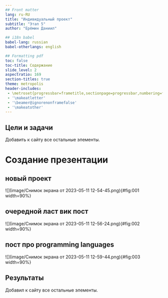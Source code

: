 ```yaml
---
## Front matter
lang: ru-RU
title: "Индивидуальный проект"
subtitle: "Этап 5"
author: "Ерёмин Даниил"

## i18n babel
babel-lang: russian
babel-otherlangs: english

## Formatting pdf
toc: false
toc-title: Содержание
slide_level: 2
aspectratio: 169
section-titles: true
theme: metropolis
header-includes:
 - \metroset{progressbar=frametitle,sectionpage=progressbar,numbering=fraction}
 - '\makeatletter'
 - '\beamer@ignorenonframefalse'
 - '\makeatother'
---
```


## Цели и задачи

Добавить к сайту все остальные элементы.


# Создание презентации

## новый проект 
![](image/Снимок экрана от 2023-05-11 12-54-45.png){#fig:001 width=90%}

## очередной ласт вик пост
![](image/Снимок экрана от 2023-05-11 12-56-24.png){#fig:002 width=90%}

## пост про programming languages
![](image/Снимок экрана от 2023-05-11 12-59-44.png){#fig:003 width=90%}




## Результаты

Добавил к сайту все остальные элементы.
